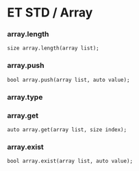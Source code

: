 # ET STD / Array

### array.length

```
size array.length(array list);
```

### array.push

```
bool array.push(array list, auto value);
```

### array.type

### array.get

```
auto array.get(array list, size index);
```

### array.exist

```
bool array.exist(array list, auto value);
```
